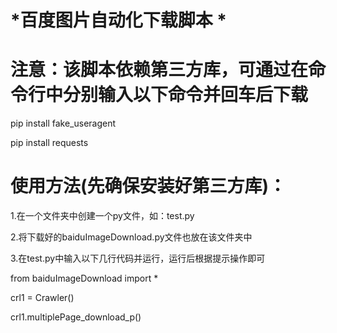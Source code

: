 # *百度图片自动化下载脚本 *

# 注意：该脚本依赖第三方库，可通过在命令行中分别输入以下命令并回车后下载
pip install fake_useragent 

pip install requests
 
# 使用方法(先确保安装好第三方库)：

1.在一个文件夹中创建一个py文件，如：test.py

2.将下载好的baiduImageDownload.py文件也放在该文件夹中

3.在test.py中输入以下几行代码并运行，运行后根据提示操作即可

from baiduImageDownload import *

crl1 = Crawler()

crl1.multiplePage_download_p()
